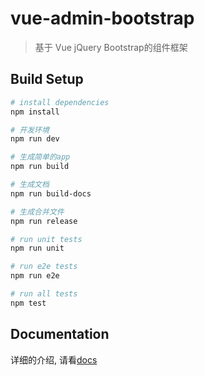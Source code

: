# vue-admin-bootstrap

> 基于 Vue jQuery Bootstrap的组件框架

## Build Setup

```bash
# install dependencies
npm install

# 开发环境
npm run dev

# 生成简单的app
npm run build

# 生成文档
npm run build-docs

# 生成合并文件
npm run release

# run unit tests
npm run unit

# run e2e tests
npm run e2e

# run all tests
npm test
```

## Documentation

详细的介绍, 请看[docs](https://liyanlong.github.io/vue-admin-bootstrap)
